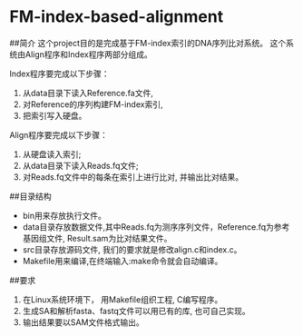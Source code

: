 # FM-index-based-alignment
##简介
这个project目的是完成基于FM-index索引的DNA序列比对系统。
这个系统由Align程序和Index程序两部分组成。

Index程序要完成以下步骤：

1. 从data目录下读入Reference.fa文件,
2. 对Reference的序列构建FM-index索引,
3. 把索引写入硬盘。

Align程序要完成以下步骤：

1. 从硬盘读入索引;
2. 从data目录下读入Reads.fq文件;
3. 对Reads.fq文件中的每条在索引上进行比对, 并输出比对结果。

##目录结构
* bin用来存放执行文件。
* data目录存放数据文件,其中Reads.fq为测序序列文件，Reference.fq为参考基因组文件, Result.sam为比对结果文件。
* src目录存放源码文件, 我们的要求就是修改align.c和index.c。
* Makefile用来编译,在终端输入:make命令就会自动编译。

##要求
1. 在Linux系统环境下， 用Makefile组织工程, C编写程序。
2. 生成SA和解析fasta、fastq文件可以用已有的库, 也可自己实现。
3. 输出结果要以SAM文件格式输出。 
